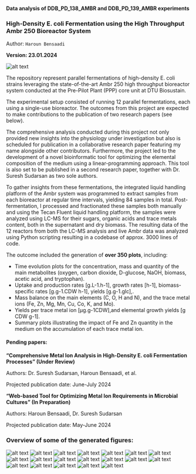 #### Data analysis of DDB_PD_138_AMBR and DDB_PD_139_AMBR experiments
### High-Density E. coli Fermentation using the High Throughput Ambr 250 Bioreactor System

Author: 
`Haroun Bensaadi`

**Version: 23.01.2024**

![alt text](image.png)

The repository represent parallel fermentations of high-density E. coli strains leveraging the state-of-the-art Ambr 250 high throughput bioreactor system conducted at the Pre-Pilot Plant (PPP) core unit at DTU Biosustain. 

The experimental setup consisted of running 12 parallel fermentations, each using a single-use bioreactor. The outcomes from this project are expected to make contributions to the publication of two research papers (see below).

The comprehensive analysis conducted during this project not only provided new insights into the physiology under investigation but also is scheduled for publication in a collaborative research paper featuring my name alongside other contributors.
Furthermore, the project led to the development of a novel bioinformatic tool for optimizing the elemental composition of the medium using a linear-programming approach. This tool is also set to be published in a second research paper, together with Dr. Suresh Sudarsan as two sole authors.

To gather insights from these fermentations, the integrated liquid handling platform of the Ambr system was programmed to extract samples from each bioreactor at regular time intervals, yielding 84 samples in total. Post-fermentation, I processed and fractionated these samples both manually and using the Tecan Fluent liquid handling platform, the samples were analyzed using LC-MS for their sugars, organic acids and trace metals content, both in the supernatant and dry biomass.
The resulting data of the 12 reactors from both the LC-MS analysis and live Ambr data was analyzed using Python scripting resulting in a codebase of approx. 3000 lines of code. 

The outcome included the generation of **over 350 plots**, including:
- Time evolution plots for the concentration, mass and quantity of the main metabolites (oxygen, carbon dioxide, D-glucose, NaOH, biomass, acetic acid, and tryptophan). 
- Uptake and production rates [g.L-1.h-1], growth rates [h-1], biomass-specific rates [g.g-1.CDW h-1], yields [g.g-1.glc],.
- Mass balance on the main elements (C, O, H and N), and the trace metal ions (Fe, Zn, Mg, Mn, Cu, Co, K, and Mo).
- Yields per trace metal ion [µg.g-1CDW],and elemental growth yields [g CDW g-1].
- Summary plots illustrating the impact of Fe and Zn quantity in the medium on the accumulation of each trace metal ion.

#### Pending papers:

**“Comprehensive Metal Ion Analysis in High-Density E. coli Fermentation Processes” (Under Review)**

Authors: Dr. Suresh Sudarsan, Haroun Bensaadi, et al. 

Projected publication date: June-July 2024

**“Web-based Tool for Optimizing Metal Ion Requirements in Microbial Cultures” (In Preparation)**

Authors: Haroun Bensaadi, Dr. Suresh Sudarsan

Projected publication date: May-June 2024

### Overview of some of the generated figures:
![alt text](README_images/ambr_data_138_R01-02-03-1.png)
![alt text](README_images/mass_plot_138_R01-02-03-1.png)
![alt text](README_images/subplot_rates_138_R01-02-03-1.png)
![alt text](README_images/subplot_q_rates_138_R01-02-03.png)
![alt text](README_images/subplot_yields_138_R01-02-03-1.png)
![alt text](README_images/MB_main_C_138_R01-2.png)
![alt text](README_images/MB_main_triplicate_C_138_R01-02-03.png)
![alt text](README_images/elemental_growth_yield_Fe_138_R01-02-03-1.png)
![alt text](README_images/elemental_growth_yield_Mg_139_R09-10-11.png)
![alt text](README_images/measured_elemental_growth_yield_against_reference_values_horizontal-1.png)
![alt text](README_images/measured_elemental_growth_yields_against_reference_values_subplot.png)
![alt text](README_images/yield_slopes_µg_per_g_Fe_138_R01-02-03.png)
![alt text](README_images/yield_slopes_µg_per_g_Mg_139_R09-10-11.png)
![alt text](README_images/yields_µg_per_g_bar_plot_subplot-1.png)
![alt text](README_images/yields_per_strain_and_medium_types_subplot_per_element-1.png)
![alt text](README_images/yields_per_strain_type_subplot_per_element-1.png)
![alt text](README_images/yields_per_strain_type_subplot_all_elements-1.png)
![alt text](README_images/calculated_yields_horizontal-1.png)
![alt text](README_images/change_in_yield_heatmap-1.png)


